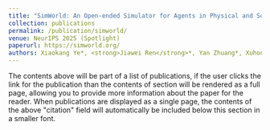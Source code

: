 ```yaml
---
title: "SimWorld: An Open-ended Simulator for Agents in Physical and Social Worlds"
collection: publications
permalink: /publication/simworld/
venue: NeurIPS 2025 (Spotlight)
paperurl: https://simworld.org/
authors: Xiaokang Ye*, <strong>Jiawei Ren</strong>*, Yan Zhuang*, Xuhong He, Yiming Liang, Yiqing Yang, Xianrui Zhong, Mrinaal Dogra, Eric Liu, Kevin Benavente, Rajiv Mandya Nagaraju, Dhruv Vivek Sharma, Ziqiao Ma, Tianmin Shu†, Zhiting Hu†, Lianhui Qin†
---
```

The contents above will be part of a list of publications, if the user clicks the link for the publication than the contents of section will be rendered as a full page, allowing you to provide more information about the paper for the reader. When publications are displayed as a single page, the contents of the above "citation" field will automatically be included below this section in a smaller font.
